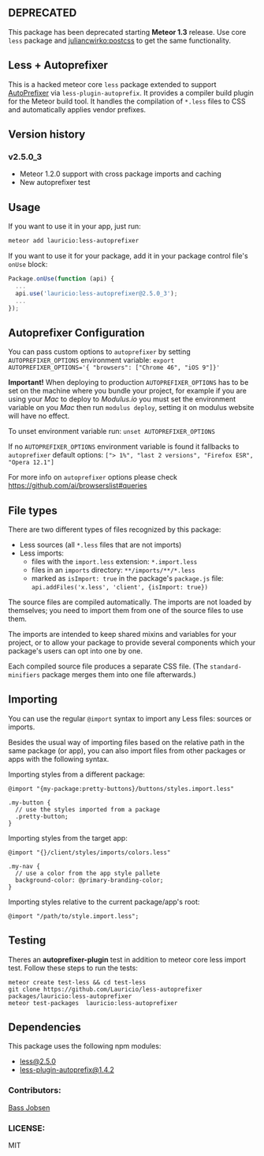 ## DEPRECATED
This package has been deprecated starting **Meteor 1.3** release. Use core `less` package and [juliancwirko:postcss](https://github.com/juliancwirko/meteor-postcss) to get the same functionality.

## Less + Autoprefixer

This is a hacked meteor core `less` package extended to support  [AutoPrefixer](https://github.com/ai/autoprefixer) via `less-plugin-autoprefix`. It provides a compiler build plugin for the Meteor build tool. It
handles the compilation of `*.less` files to CSS and automatically applies vendor prefixes.

## Version history
### v2.5.0_3
- Meteor 1.2.0 support with cross package imports and caching
- New autoprefixer test

## Usage

If you want to use it in your app, just run:

```bash
meteor add lauricio:less-autoprefixer
```

If you want to use it for your package, add it in your package control file's
`onUse` block:

```javascript
Package.onUse(function (api) {
  ...
  api.use('lauricio:less-autoprefixer@2.5.0_3');
  ...
});
```

## Autoprefixer Configuration
You can pass custom options to `autoprefixer` by setting `AUTOPREFIXER_OPTIONS` environment variable: `export AUTOPREFIXER_OPTIONS='{ "browsers": ["Chrome 46", "iOS 9"]}'`

**Important!** When deploying to production `AUTOPREFIXER_OPTIONS` has to be set on the machine where you bundle your project, for example if you are using your *Mac* to deploy to *Modulus.io* you must set the environment variable on you *Mac* then run `modulus deploy`, setting it on modulus website will have no effect.

To unset environment variable run: `unset AUTOPREFIXER_OPTIONS`


If no `AUTOPREFIXER_OPTIONS` environment variable is found it fallbacks to `autoprefixer` default options: `["> 1%", "last 2 versions", "Firefox ESR", "Opera 12.1"]`

For more info on `autoprefixer` options please check https://github.com/ai/browserslist#queries


## File types

There are two different types of files recognized by this package:

- Less sources (all `*.less` files that are not imports)
- Less imports:
  * files with the `import.less` extension: `*.import.less`
  * files in an `imports` directory: `**/imports/**/*.less`
  * marked as `isImport: true` in the package's `package.js` file:
    `api.addFiles('x.less', 'client', {isImport: true})`

The source files are compiled automatically. The imports are not loaded by
themselves; you need to import them from one of the source files to use them.

The imports are intended to keep shared mixins and variables for your project,
or to allow your package to provide several components which your package's
users can opt into one by one.

Each compiled source file produces a separate CSS file.  (The
`standard-minifiers` package merges them into one file afterwards.)

## Importing

You can use the regular `@import` syntax to import any Less files: sources or
imports.

Besides the usual way of importing files based on the relative path in the same
package (or app), you can also import files from other packages or apps with the
following syntax.

Importing styles from a different package:

```less
@import "{my-package:pretty-buttons}/buttons/styles.import.less"

.my-button {
  // use the styles imported from a package
  .pretty-button;
}
```

Importing styles from the target app:

```less
@import "{}/client/styles/imports/colors.less"

.my-nav {
  // use a color from the app style pallete
  background-color: @primary-branding-color;
}
```

Importing styles relative to the current package/app's root:

```less
@import "/path/to/style.import.less";
```

## Testing

Theres an **autoprefixer-plugin** test in addition to meteor core less import test.
Follow these steps to run the tests:

```
meteor create test-less && cd test-less
git clone https://github.com/Lauricio/less-autoprefixer packages/lauricio:less-autoprefixer
meteor test-packages  lauricio:less-autoprefixer
```

## Dependencies

This package uses the following npm modules:

- [less@2.5.0](https://www.npmjs.com/package/less)
- [less-plugin-autoprefix@1.4.2](https://www.npmjs.com/package/less-plugin-autoprefix)


### Contributors:
[Bass Jobsen](https://github.com/bassjobsen)

### LICENSE:
MIT
